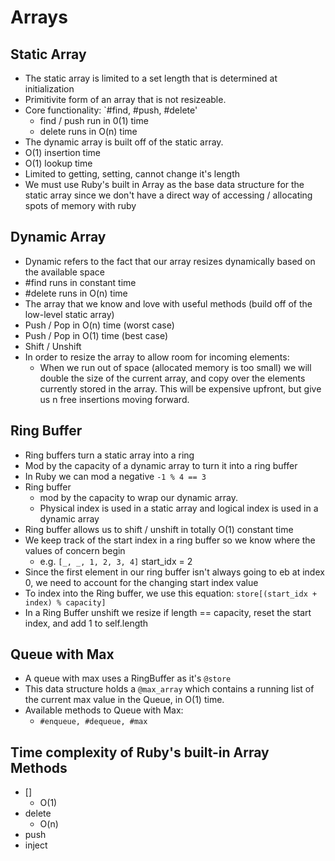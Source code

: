 # Arrays
## Static Array
  * The static array is limited to a set length that is determined at initialization
  * Primitivite form of an array that is not resizeable.
  * Core functionality: `#find, #push, #delete'
    * find / push run in 0(1) time
    * delete runs in O(n) time
  * The dynamic array is built off of the static array.
  * O(1) insertion time
  * O(1) lookup time
  * Limited to getting, setting, cannot change it's length
  * We must use Ruby's built in Array as the base data structure for the static array since we don't have a direct way of accessing / allocating spots of memory with ruby
## Dynamic Array
  * Dynamic refers to the fact that our array resizes dynamically based on the available space
  * #find runs in constant time 
  * #delete runs in O(n) time
  * The array that we know and love with useful methods (build off of the low-level static array)
  * Push / Pop in O(n) time (worst case)
  * Push / Pop in O(1) time (best case)
  * Shift / Unshift 
  * In order to resize the array to allow room for incoming elements:
    * When we run out of space (allocated memory is too small) we will double the size of the current array, and copy over the elements currently stored in the array. This will be expensive upfront, but give us n free insertions moving forward.
## Ring Buffer
  * Ring buffers turn a static array into a ring  
  * Mod by the capacity of a dynamic array to turn it into a ring buffer
  * In Ruby we can mod a negative `-1 % 4 == 3`
  * Ring buffer
    * mod by the capacity to wrap our dynamic array.
    * Physical index is used in a static array and logical index is used in a dynamic array
  * Ring buffer allows us to shift / unshift in totally O(1) constant time
  * We keep track of the start index in a ring buffer so we know where the values of concern begin
    * e.g. `[_, _, 1, 2, 3, 4]` start_idx = 2 
  * Since the first element in our ring buffer isn't always going to eb at index 0, we need to account for the changing start index value
  * To index into the Ring buffer, we use this equation: `store[(start_idx + index) % capacity]`
  * In a Ring Buffer unshift we resize if length == capacity, reset the start index, and add 1 to self.length
  
## Queue with Max
  
  * A queue with max uses a RingBuffer as it's `@store`
  * This data structure holds a `@max_array` which contains a running list of the current max value
  in the Queue, in O(1) time.
  * Available methods to Queue with Max:
    * `#enqueue, #dequeue, #max`

## Time complexity of Ruby's built-in Array Methods
  * []
    * O(1)
  * delete
    * O(n)
  * push
  * inject